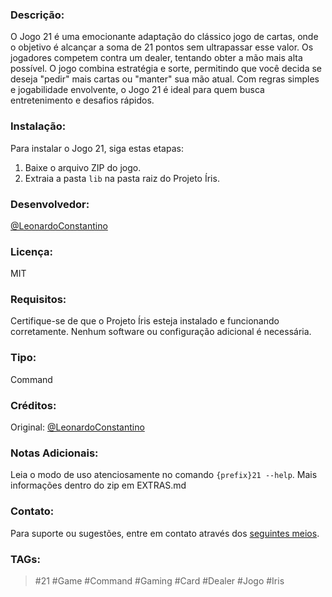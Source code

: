 ### **Descrição:**
O Jogo 21 é uma emocionante adaptação do clássico jogo de cartas, onde o objetivo é alcançar a soma de 21 pontos sem ultrapassar esse valor. Os jogadores competem contra um dealer, tentando obter a mão mais alta possível. O jogo combina estratégia e sorte, permitindo que você decida se deseja "pedir" mais cartas ou "manter" sua mão atual. Com regras simples e jogabilidade envolvente, o Jogo 21 é ideal para quem busca entretenimento e desafios rápidos.

### **Instalação:**
Para instalar o Jogo 21, siga estas etapas:
1. Baixe o arquivo ZIP do jogo.
2. Extraia a pasta `lib` na pasta raiz do Projeto Íris.

### **Desenvolvedor:**
[@LeonardoConstantino](https://github.com/LeonardoConstantino)

### **Licença:**
MIT

### **Requisitos:**
Certifique-se de que o Projeto Íris esteja instalado e funcionando corretamente. Nenhum software ou configuração adicional é necessária.

### **Tipo:**
Command

### **Créditos:**
Original: [@LeonardoConstantino](https://github.com/LeonardoConstantino)

### **Notas Adicionais:**
Leia o modo de uso atenciosamente no comando `{prefix}21 --help`.
Mais informações dentro do zip em EXTRAS.md

### **Contato:**
Para suporte ou sugestões, entre em contato através dos [seguintes meios](https://github.com/LeonardoConstantino#-como-me-encontrar).

### **TAGs:**
> #21 #Game #Command #Gaming #Card #Dealer #Jogo #Iris
